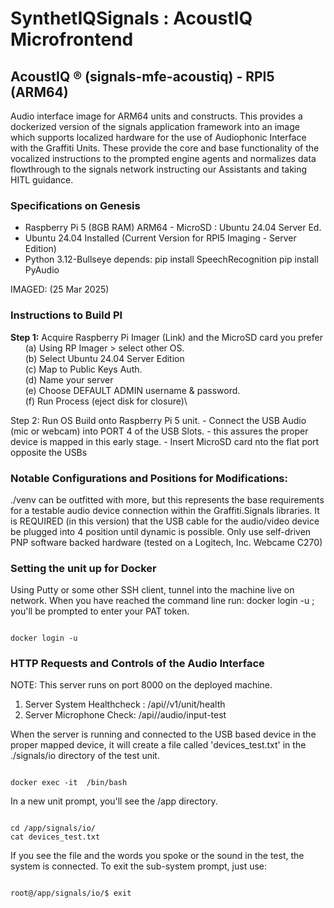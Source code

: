 # SynthetIQSignals : AcoustIQ Microfrontend
<hl>

## AcoustIQ &reg; (signals-mfe-acoustiq) - RPI5 (ARM64)
Audio interface image for ARM64 units and constructs. This provides a dockerized version 
of the signals application framework into an image which supports localized hardware 
for the use of Audiophonic Interface with the Graffiti Units. These provide the core and
base functionality of the vocalized instructions to the prompted engine agents and 
normalizes data flowthrough to the signals network instructing our Assistants and 
taking HITL guidance.

### Specifications on Genesis
- Raspberry Pi 5 (8GB RAM) ARM64 - MicroSD : Ubuntu 24.04 Server Ed.
- Ubuntu 24.04 Installed (Current Version for RPI5 Imaging - Server Edition)
- Python 3.12-Bullseye 
    depends: pip install SpeechRecognition
             pip install PyAudio

IMAGED: (25 Mar 2025)

### Instructions to Build PI
<b>Step 1:</b> Acquire Raspberry Pi Imager (Link) and the MicroSD card you prefer \
&nbsp;&nbsp;&nbsp;&nbsp;&nbsp;&nbsp;(a) Using RP Imager > select other OS.\
&nbsp;&nbsp;&nbsp;&nbsp;&nbsp;&nbsp;(b) Select Ubuntu 24.04 Server Edition\
&nbsp;&nbsp;&nbsp;&nbsp;&nbsp;&nbsp;(c) Map to Public Keys Auth.\
&nbsp;&nbsp;&nbsp;&nbsp;&nbsp;&nbsp;(d) Name your server\
&nbsp;&nbsp;&nbsp;&nbsp;&nbsp;&nbsp;(e) Choose DEFAULT ADMIN username & password.\
&nbsp;&nbsp;&nbsp;&nbsp;&nbsp;&nbsp;(f) Run Process (eject disk for closure)\

Step 2: Run OS Build onto Raspberry Pi 5 unit. 
        - Connect the USB Audio (mic or webcam) into PORT 4 of the USB Slots.
           - this assures the proper device is mapped in this early stage.
        - Insert MicroSD card nto the flat port opposite the USBs



### Notable Configurations and Positions for Modifications:
./venv can be outfitted with more, but this represents the base requirements for
a testable audio device connection within the Graffiti.Signals libraries. It is 
REQUIRED (in this version) that the USB cable for the audio/video device be plugged 
into 4 position until dynamic is possible. Only use self-driven PNP software backed
hardware (tested on a Logitech, Inc. Webcame C270)

### Setting the unit up for Docker
Using Putty or some other SSH client, tunnel into the machine live on network. 
When you have reached the command line run:
docker login -u <username>; you'll be prompted to enter your PAT token. 

<code>
docker login -u <username>
</code>


### HTTP Requests and Controls of the Audio Interface
NOTE: This server runs on port 8000 on the deployed machine. 

1. Server System Healthcheck : /api/<vers>/v1/unit/health
2. Server Microphone Check: /api/<vers>/audio/input-test 

When the server is running and connected to the USB based device in the proper
mapped device, it will create a file called 'devices_test.txt' in the ./signals/io 
directory of the test unit. 

<code>
docker exec -it <image_name> /bin/bash
</code>

In a new unit prompt, you'll see the /app directory. 

<code>
cd /app/signals/io/
cat devices_test.txt
</code>

If you see the file and the words you spoke or the sound in the test, the system is connected. 
To exit the sub-system prompt, just use:

<code>
root@<image_container_serial>/app/signals/io/$ exit
</code>
